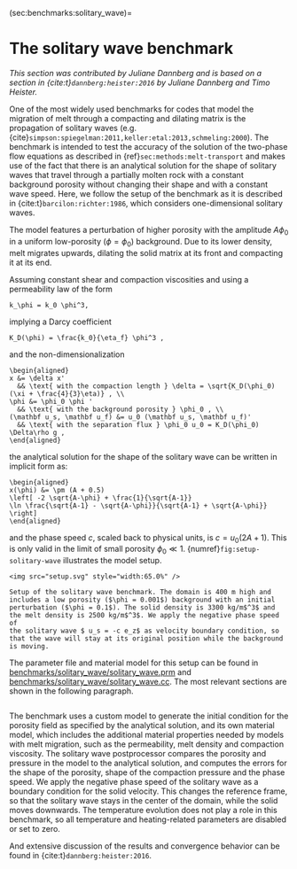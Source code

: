 (sec:benchmarks:solitary_wave)=
# The solitary wave benchmark

*This section was contributed by Juliane Dannberg and is based on a section in
{cite:t}`dannberg:heister:2016` by Juliane Dannberg and Timo Heister.*

One of the most widely used benchmarks for codes that model the migration of
melt through a compacting and dilating matrix is the propagation of solitary
waves (e.g. {cite}`simpson:spiegelman:2011,keller:etal:2013,schmeling:2000`).
The benchmark is intended to test the accuracy of the
solution of the two-phase flow equations as described in
{ref}`sec:methods:melt-transport` and makes use of the fact that there is an
analytical solution for the shape of solitary waves that travel through a
partially molten rock with a constant background porosity without changing
their shape and with a constant wave speed. Here, we follow the setup of the
benchmark as it is described in {cite:t}`barcilon:richter:1986`, which considers
one-dimensional solitary waves.

The model features a perturbation of higher porosity with the amplitude
$A \phi_0$ in a uniform low-porosity ($\phi=\phi_0$) background. Due to its
lower density, melt migrates upwards, dilating the solid matrix at its front
and compacting it at its end.

Assuming constant shear and compaction viscosities and using a permeability
law of the form
```{math}
k_\phi = k_0 \phi^3,
```
implying a Darcy coefficient
```{math}
K_D(\phi) = \frac{k_0}{\eta_f} \phi^3 ,
```
and the non-dimensionalization
```{math}
\begin{aligned}
x &= \delta x'
  && \text{ with the compaction length } \delta = \sqrt{K_D(\phi_0)(\xi + \frac{4}{3}\eta)} , \\
\phi &= \phi_0 \phi '
  && \text{ with the background porosity } \phi_0 , \\
(\mathbf u_s, \mathbf u_f) &= u_0 (\mathbf u_s, \mathbf u_f)'
  && \text{ with the separation flux } \phi_0 u_0 = K_D(\phi_0) \Delta\rho g ,
\end{aligned}
```
the analytical solution for the shape of the solitary wave can be written in
implicit form as:
```{math}
\begin{aligned}
x(\phi) &= \pm (A + 0.5)
\left[ -2 \sqrt{A-\phi} + \frac{1}{\sqrt{A-1}}
\ln \frac{\sqrt{A-1} - \sqrt{A-\phi}}{\sqrt{A-1} + \sqrt{A-\phi}} \right]
\end{aligned}
```
and the phase speed $c$, scaled back to physical units, is $c = u_0 (2A+1)$.
This is only valid in the limit of small porosity $\phi_0 \ll 1$.
{numref}`fig:setup-solitary-wave` illustrates the model setup.

```{figure-md} fig:setup-solitary-wave
<img src="setup.svg" style="width:65.0%" />

Setup of the solitary wave benchmark. The domain is 400 m high and
includes a low porosity ($\phi = 0.001$) background with an initial
perturbation ($\phi = 0.1$). The solid density is 3300 kg/m$^3$ and
the melt density is 2500 kg/m$^3$. We apply the negative phase speed of
the solitary wave $ u_s = -c e_z$ as velocity boundary condition, so
that the wave will stay at its original position while the background
is moving.
```

The parameter file and material model for this setup can be found in
[benchmarks/solitary_wave/solitary_wave.prm](https://www.github.com/geodynamics/aspect/blob/main/benchmarks/solitary_wave/solitary_wave.prm) and
[benchmarks/solitary_wave/solitary_wave.cc](https://www.github.com/geodynamics/aspect/blob/main/benchmarks/solitary_wave/solitary_wave.cc). The most relevant sections are
shown in the following paragraph.

```{literalinclude} solitary_wave.prm
```

The benchmark uses a custom model to generate the initial condition for the
porosity field as specified by the analytical solution, and its own material
model, which includes the additional material properties needed by models with
melt migration, such as the permeability, melt density and compaction
viscosity. The solitary wave postprocessor compares the porosity and pressure
in the model to the analytical solution, and computes the errors for the shape
of the porosity, shape of the compaction pressure and the phase speed. We
apply the negative phase speed of the solitary wave as a boundary condition
for the solid velocity. This changes the reference frame, so that the solitary
wave stays in the center of the domain, while the solid moves downwards. The
temperature evolution does not play a role in this benchmark, so all
temperature and heating-related parameters are disabled or set to zero.

And extensive discussion of the results and convergence behavior can be found
in {cite:t}`dannberg:heister:2016`.
